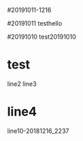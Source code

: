 #20191011-1216

#20191011
testhello

#20191010
test20191010

# test

line2
line3

line4
=======

line10-20181216_2237
